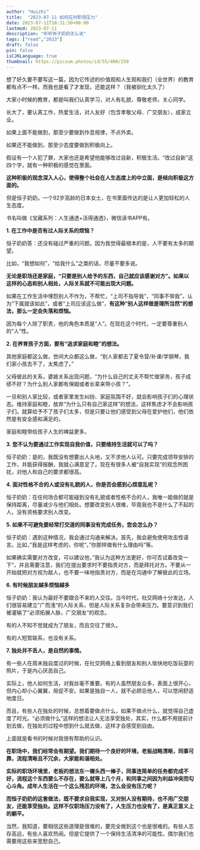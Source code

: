 ```yaml
---
author: "Huizhi"
title:  "2023-07-11 如何应对职场压力" 
date: 2023-07-11T18:31:50+08:00 
lastmod: 2023-07-11
description: "听听恒子奶奶怎么说"
tags: ["read","2023"]
draft: false
pin: false
isCJKLanguage: true
thumbnail: https://picsum.photos/id/55/400/250
---
```


想了好久要不要写这一篇，因为它传述的价值观和人生观和我们（全世界）的教育都有点不一样。而我也是看了才发现，还能这样？（我被驯化太久了）

大家小时候的教育，都是叫我们认真学习，对人有礼貌，尊敬老师，关心同学。

长大了，要认真工作，热爱生活，对人友好（包含孝敬父母、广交朋友），成家立业。

如果上面不能做到，那至少要做到作息规律，不点外卖。

如果还不能做到，那至少态度要做到积极向上。

假设有一个人犯了罪，大家也还是希望他能够改过自新，积极生活。“改过自新”这四个字，就有一种积极的感觉在里面。

**这种积极的观念深入人心，使得整个社会在人生态度上的中立面，是倾向积极这方面的。**

但是恒子奶奶，一个92岁高龄的日本女士，在书里面传达的是让人更加轻松的人生态度。

书名叫做《宝藏系列：人生通透+活得通透》，微信读书APP有。

**1. 在工作中是否有过人际关系的烦恼？**

恒子奶奶答：还没有碰过严重的问题。因为我觉得最根本的是，人不要有太多的期望。

比如，“我想如何”，“给我什么”之类的话，尽量不要多说。

**无论是职场还是家庭，“只要是别人给予的东西，自己就应该感谢对方”。如果以这样的心态和别人相处，人际关系就不可能出现大问题。**

如果在工作生活中埋怨别人不作为，不帮忙，“上司不指导我”，“同事不带我”，认为“下属就该如此”，或者“上司应该这么做”，**有这种“别人这样做是理所当然”的想法，那么一定会失落和烦恼。**

因为每个人除了职责，他的角色本质是“人”。在现在这个时代，一定要尊重别人的“人”性。

**2. 在养育孩子方面，要有“追求家庭和睦”的想法。**

其他家庭都这么做，世间大众都这么做，“别人家都去了夏令营/补课/学钢琴，我们家小孩去不了，太焦虑了。”

父母彼此的关系，婆媳关系出现问题，“为什么自己的丈夫不帮忙做家务，孩子成绩不好？为什么别人家都有保姆或者长辈来带小孩？”。

一旦和别人家比较，或者家里发生纠纷、家庭氛围不好，就会影响孩子们的心理状态。维持家庭和睦，放弃“为什么只有自己家这样”的想法，这样焦虑才不会影响孩子们。就算给予不了孩子们太多，但是只要让他们感受到父母在爱护他们，他们依然是有安全感和满足的。

家庭和睦带给孩子人生的裨益更多。

**3. 您不认为要通过工作实现自我价值，只要维持生活就可以了吗？**

恒子奶奶：是的，我既没有想要出人头地，又不求他人认可。只要完成领导安排的工作，并能获得报酬，我就心满意足了。现在有很多人被“自我实现”的观念所困扰，对他人和自己的要求都很高。

**4. 面对性格不合的人或没有礼貌的人，你是否会感到心烦意乱呢？**

恒子奶奶：在任何场合都可能碰到没有礼貌或者性格不合的人，我唯一能做的就是保持距离，尽量减少与他们相处。想要改变别人很难，毕竟我也不是什么了不起的人，没有资格要求别人改变。

**5. 如果不可避免要经常打交道的同事没有完成任务，您会怎么办？**

恒子奶奶：遇到这种情况，我会通过沟通来解决。首先，我会避免使用攻击性语言。比如，”我是这样考虑的，你呢“，”你那样做有什么理由吗“等。

如果确实需要对方改变，可以建议他，”我认为这种方法更好，你可否试着改变一下“，并且需要注意，我们在提出要求时不要指责对方，而是拜托对方。不要从一开始就把对方视为敌人，也不要一味地指责对方，而是在沟通中了解彼此的立场。

**6. 有时候朋友越多烦恼越多**

恒子奶奶：我认为最好不要跟合不来的人交往。当今时代，社交网络十分发达，人们很容易建立”广而浅“的人际关系，但是人际关系复杂会带来压力。要意识到我们被灌输了”必须拓展人脉，广交朋友“的观念。

有的人不知不觉就成为了朋友，而且交往了很久。

有的人短暂联系，也没有关系。

**7. 独处并不丢人，是自然的事情。**

有一些人在周末独自度过的时候，在社交网络上看到朋友和别人愉快地吃饭玩耍的照片，于是内心厌恶自己。

实际上，他人如何生活，对我丝毫不重要。有的人虽然朋友众多，表面上很开心，但内心却小心翼翼，局促不安。如果是独自一人，就不必顾忌他人，可以悠闲舒适地度日。

而且，有些人在独处的时候，总想着要做点什么，如果不做点什么，就觉得自己虚度了时光。“必须做什么”这样的想法让人无法享受独处，其实，什么都不用提前计划去做，在独处的过程中想到什么就去做，这样才会感受到自由。

上面就是看书的时候对我很有帮助的认识。

**在职场中，我们经常会有期望。我们期待一个良好的环境，老板战略清晰，同事可靠，流程清晰且不冗余，大家能和谐相处。**

**实际的职场环境里，老板的想法东一榔头西一棒子，同事连简单的任务都完成不好，流程这个东西要么不存在，要么就等上几个月，和同事之间因为利益冲突而勾心斗角。成年人生活在一个这么残忍的环境，怎么会没有压力呢？**

**而恒子奶奶的这套做法，既不要求自我实现，又对别人没有期待，也不用广交朋友，还能享受独处。这样不仅职场压力没有了，人生压力也没有了，是真正意义上的躺平。**

当然，我知道，要相信这些道理是很难的，要完全做到这个也是很难的。有些人志存高远，有些人喜欢热闹。但是它提供了一个保持生活清净的可能性。偶尔我们也需要用这些来宽慰自己。